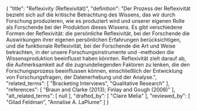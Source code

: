 {
    "title": "Reflexivity (Reflexivität)",
    "definition": "Der Prozess der Reflexivität bezieht sich auf die kritische Betrachtung des Wissens, das wir durch Forschung produzieren, wie es produziert wird und unserer eigenen Rolle als Forschende bei der Produktion dieses Wissens. Es gibt verschiedene Formen der Reflexivität: die persönliche Reflexivität, bei der Forschende die Auswirkungen ihrer eigenen persönlichen Erfahrungen berücksichtigen, und die funktionale Reflexivität, bei der Forschende die Art und Weise betrachten, in der unsere Forschungsinstrumente und -methoden die Wissensproduktion beeinflusst haben könnten. Reflexivität zielt darauf ab, die Aufmerksamkeit auf die zugrundeliegenden Faktoren zu lenken, die den Forschungsprozess beeinflussen können, einschließlich der Entwicklung von Forschungsfragen, der Datenerhebung und der Analyse.",
    "related_terms": [
        "Bracketing Interviews",
        "Qualitative Research"
    ],
    "references": [
        "Braun and Clarke (2013); Finlay and Gough (2008)"
    ],
    "alt_related_terms": [
        null
    ],
    "drafted_by": [
        "Claire Melia"
    ],
    "reviewed_by": [
        "Gilad Feldman",
        "Annalise A. LaPlume"
    ]
}
